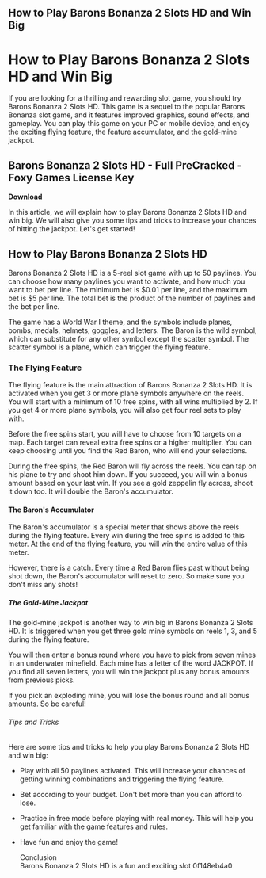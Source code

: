 ## How to Play Barons Bonanza 2 Slots HD and Win Big

 


 
# How to Play Barons Bonanza 2 Slots HD and Win Big
  
If you are looking for a thrilling and rewarding slot game, you should try Barons Bonanza 2 Slots HD. This game is a sequel to the popular Barons Bonanza slot game, and it features improved graphics, sound effects, and gameplay. You can play this game on your PC or mobile device, and enjoy the exciting flying feature, the feature accumulator, and the gold-mine jackpot.
 
## Barons Bonanza 2 Slots HD - Full PreCracked - Foxy Games License Key


[**Download**](https://www.google.com/url?q=https%3A%2F%2Furloso.com%2F2tKB9r&sa=D&sntz=1&usg=AOvVaw3TKXB-FY8K0hc9QySRt996)

  
In this article, we will explain how to play Barons Bonanza 2 Slots HD and win big. We will also give you some tips and tricks to increase your chances of hitting the jackpot. Let's get started!
  
## How to Play Barons Bonanza 2 Slots HD
  
Barons Bonanza 2 Slots HD is a 5-reel slot game with up to 50 paylines. You can choose how many paylines you want to activate, and how much you want to bet per line. The minimum bet is $0.01 per line, and the maximum bet is $5 per line. The total bet is the product of the number of paylines and the bet per line.
  
The game has a World War I theme, and the symbols include planes, bombs, medals, helmets, goggles, and letters. The Baron is the wild symbol, which can substitute for any other symbol except the scatter symbol. The scatter symbol is a plane, which can trigger the flying feature.
  
### The Flying Feature
  
The flying feature is the main attraction of Barons Bonanza 2 Slots HD. It is activated when you get 3 or more plane symbols anywhere on the reels. You will start with a minimum of 10 free spins, with all wins multiplied by 2. If you get 4 or more plane symbols, you will also get four reel sets to play with.
  
Before the free spins start, you will have to choose from 10 targets on a map. Each target can reveal extra free spins or a higher multiplier. You can keep choosing until you find the Red Baron, who will end your selections.
  
During the free spins, the Red Baron will fly across the reels. You can tap on his plane to try and shoot him down. If you succeed, you will win a bonus amount based on your last win. If you see a gold zeppelin fly across, shoot it down too. It will double the Baron's accumulator.
  
#### The Baron's Accumulator
  
The Baron's accumulator is a special meter that shows above the reels during the flying feature. Every win during the free spins is added to this meter. At the end of the flying feature, you will win the entire value of this meter.
  
However, there is a catch. Every time a Red Baron flies past without being shot down, the Baron's accumulator will reset to zero. So make sure you don't miss any shots!
  
##### The Gold-Mine Jackpot
  
The gold-mine jackpot is another way to win big in Barons Bonanza 2 Slots HD. It is triggered when you get three gold mine symbols on reels 1, 3, and 5 during the flying feature.
  
You will then enter a bonus round where you have to pick from seven mines in an underwater minefield. Each mine has a letter of the word JACKPOT. If you find all seven letters, you will win the jackpot plus any bonus amounts from previous picks.
  
If you pick an exploding mine, you will lose the bonus round and all bonus amounts. So be careful!
  
###### Tips and Tricks
  
Here are some tips and tricks to help you play Barons Bonanza 2 Slots HD and win big:
  
- Play with all 50 paylines activated. This will increase your chances of getting winning combinations and triggering the flying feature.
- Bet according to your budget. Don't bet more than you can afford to lose.
- Practice in free mode before playing with real money. This will help you get familiar with the game features and rules.
- Have fun and enjoy the game!

  <h7>Conclusion</h7>  
Barons Bonanza 2 Slots HD is a fun and exciting slot
 0f148eb4a0
